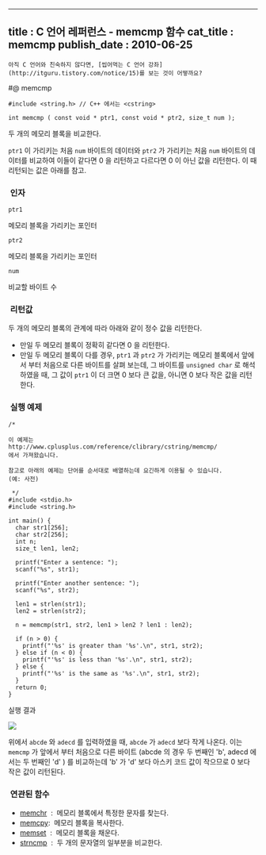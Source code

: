 ----------------
title : C 언어 레퍼런스 - memcmp 함수
cat_title :  memcmp
publish_date : 2010-06-25
--------------



```warning
아직 C 언어와 친숙하지 않다면, [씹어먹는 C 언어 강좌](http://itguru.tistory.com/notice/15)를 보는 것이 어떻까요?

```

#@ memcmp

```info-format
#include <string.h> // C++ 에서는 <cstring>

int memcmp ( const void * ptr1, const void * ptr2, size_t num );
```


두 개의 메모리 블록을 비교한다.

`ptr1` 이 가리키는 처음 `num` 바이트의 데이터와 `ptr2` 가 가리키는 처음 `num` 바이트의 데이터를 비교하여 이들이 같다면 0 을 리턴하고 다르다면 0 이 아닌 값을 리턴한다. 이 때 리턴되는 값은 아래를 참고.



###  인자

`ptr1`

메모리 블록을 가리키는 포인터

`ptr2`

메모리 블록을 가리키는 포인터

`num`

비교할 바이트 수



###  리턴값




두 개의 메모리 블록의 관계에 따라 아래와 같이 정수 값을 리턴한다.

* 만일 두 메모리 블록이 정확히 같다면 0 을 리턴한다.
* 만일 두 메모리 블록이 다를 경우, `ptr1` 과 `ptr2` 가 가리키는 메모리 블록에서 앞에서 부터 처음으로 다른 바이트를 살펴 보는데, 그 바이트를 `unsigned char` 로 해석하였을 때, 그 값이 `ptr1` 이 더 크면 0 보다 큰 값을, 아니면 0 보다 작은 값을 리턴한다.



###  실행 예제




```cpp-formatted
/*

이 예제는
http://www.cplusplus.com/reference/clibrary/cstring/memcmp/
에서 가져왔습니다.

참고로 아래의 예제는 단어를 순서대로 배열하는데 요긴하게 이용될 수 있습니다.
(예: 사전)

 */
#include <stdio.h>
#include <string.h>

int main() {
  char str1[256];
  char str2[256];
  int n;
  size_t len1, len2;

  printf("Enter a sentence: ");
  scanf("%s", str1);

  printf("Enter another sentence: ");
  scanf("%s", str2);

  len1 = strlen(str1);
  len2 = strlen(str2);

  n = memcmp(str1, str2, len1 > len2 ? len1 : len2);

  if (n > 0) {
    printf("'%s' is greater than '%s'.\n", str1, str2);
  } else if (n < 0) {
    printf("'%s' is less than '%s'.\n", str1, str2);
  } else {
    printf("'%s' is the same as '%s'.\n", str1, str2);
  }
  return 0;
}
```


실행 결과


![](http://img1.daumcdn.net/thumb/R1920x0/?fname=http%3A%2F%2Fcfile4.uf.tistory.com%2Fimage%2F161811194C24B767A228D0)


위에서 `abcde` 와 `adecd` 를 입력하였을 때, `abcde` 가 `adecd` 보다 작게 나온다. 이는 `memcmp` 가 앞에서 부터 처음으로 다른 바이트 (abcde 의 경우 두 번째인 'b', adecd 에서는 두 번째인 'd' ) 를 비교하는데 'b' 가 'd' 보다 아스키 코드 값이 작으므로 0 보다 작은 값이 리턴된다.



###  연관된 함수

* [memchr](http://itguru.tistory.com/92)  :  메모리 블록에서 특정한 문자를 찾는다.
*  [memcpy](http://itguru.tistory.com/77):  메모리 블록을 복사한다.
*  [memset](http://itguru.tistory.com/104)  :  메모리 블록을 채운다.
*  [strncmp](http://itguru.tistory.com/90)  :  두 개의 문자열의 일부분을 비교한다.